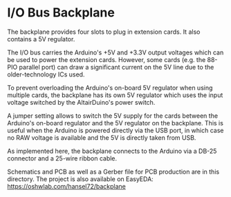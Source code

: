 # I/O Bus Backplane

The backplane provides four slots to plug in extension cards.
It also contains a 5V regulator. 

The I/O bus carries the Arduino's 
+5V and +3.3V output voltages which can be used to power the
extension cards. However, some cards (e.g. the 88-PIO parallel 
port) can draw a significant current on the 5V line due to the
older-technology ICs used.

To prevent overloading the Arduino's on-board 5V regulator when
using multiple cards, the backplane has its own 5V regulator
which uses the input voltage switched by the AltairDuino's
power switch.

A jumper setting allows to switch the 5V supply for the cards
between the Arduino's on-board regulator and the 5V regulator
on the backplane. This is useful when the Arduino is powered
directly via the USB port, in which case no RAW voltage is
available and the 5V is directly taken from USB.

As implemented here, the backplane connects to the Arduino
via a DB-25 connector and a 25-wire ribbon cable.

Schematics and PCB as well as a Gerber file for PCB production
are in this directory. The project is also available on EasyEDA:
https://oshwlab.com/hansel72/backplane

